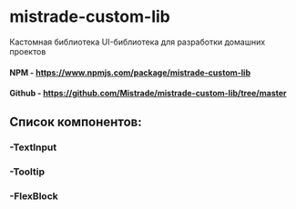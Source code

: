 # mistrade-custom-lib

Кастомная библиотека UI-библиотека для разработки домашних проектов

#### NPM - https://www.npmjs.com/package/mistrade-custom-lib

#### Github - https://github.com/Mistrade/mistrade-custom-lib/tree/master

## Список компонентов:

### -TextInput

### -Tooltip

### -FlexBlock
